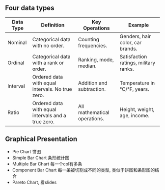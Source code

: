 ## Four data types

| Data Type | Definition                                         | Key Operations               | Example                               |
| --------- | -------------------------------------------------- | ---------------------------- | ------------------------------------- |
| Nominal   | Categorical data with no order.                    | Counting frequencies.        | Genders, hair color, car brands.      |
| Ordinal   | Categorical data with a rank or order.             | Ranking, mode, median.       | Satisfaction ratings, military ranks. |
| Interval  | Ordered data with equal intervals. No true zero.   | Addition and subtraction.    | Temperature in °C/°F, years.          |
| Ratio     | Ordered data with equal intervals and a true zero. | All mathematical operations. | Height, weight, age, income.          |
## Graphical Presentation
- Pie Chart 饼图
- Simple Bar Chart 条形统计图
- Multiple Bar Chart 每一个col有多条
- Component Bar Chart 每一条被切割成不同的类型, 类似于饼图和条形图的结合
- Pareto Chart, 看slides